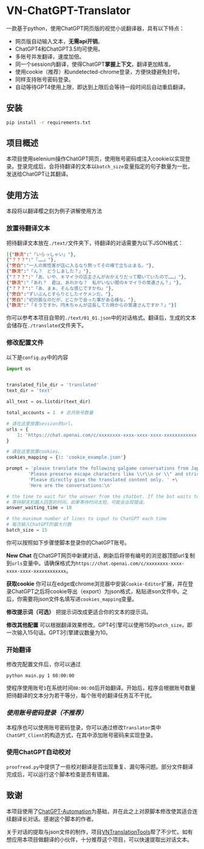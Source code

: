 # VN-ChatGPT-Translator

一款基于python，使用ChatGPT网页版的视觉小说翻译器，具有以下特点：
- 网页版自动输入文本，**无需api开销**。
- ChatGPT4和ChatGPT3.5均可使用。
- 多账号并发翻译，速度加倍。
- 同一个session内翻译，使得ChatGPT**掌握上下文**，翻译更加精准。
- 使用cookie（推荐）和undetected-chrome登录，方便快捷避免封号。
- 同样支持账号密码登录。
- 自动等待GPT4使用上限，即达到上限后会等待一段时间后自动重启翻译。

## 安装

``` cmd
pip install -r requirements.txt
```

## 项目概述

本项目使用selenium操作ChatGPT网页，使用账号密码或注入cookie以实现登录。登录完成后，会将待翻译的文本以`batch_size`变量指定的句子数量为一批，发送给ChatGPT让其翻译。

## 使用方法

本段将以翻译樱之刻为例子讲解使用方法

### 放置待翻译文本

把待翻译文本放在`./text/`文件夹下，待翻译的对话需要为以下JSON格式：

``` json
[{"静流":"「いらっしゃい」"},
{"？？？":"「……」"},
{"旁白":"一人の男性客が店に入るなり黙ってその場で立ち止まる。"},
{"静流":"「ん？　どうしました？」"},
{"？？？":"「あ、いや、キマイラの店主さんがおかえりだって聞いていたので……」"},
{"静流":"「あれ？　君は、あれかな？　私がいない間のキマイラの常連さん？」"},
{"？？？":"「あ、まぁ、そんな感じですかね」"},
{"旁白":"ずいぶんとすらりとしたイケメンだ。"},
{"旁白":"初対面なのだが、どこかで会った事がある様な。"},
{"静流":"「そうですか。円木ちゃんが店長してた時からの常連さんですか？」"}]
```

你可以参考本项目自带的`./text/01_01.json`中的对话格式。翻译后，生成的文本会储存在`./translated`文件夹下。

### 修改配置文件

以下是`config.py`中的内容

```python
import os


translated_file_dir = 'translated'
text_dir = 'text'

all_text = os.listdir(text_dir)

total_accounts = 1  # 总共账号数量

# 请在这里放置session的url。
urls = {
    1: 'https://chat.openai.com/c/xxxxxxxx-xxxx-xxxx-xxxx-xxxxxxxxxxxx',
}

# 请在这里放置cookies。
cookies_mapping = {1: 'cookie_example.json'}

prompt = 'please translate the following galgame conversations from Japanese to Chinese. ' + \
        'Please preserve escape characters like \\r\\n or \\" and strictly keep the JSON format of the provided content. ' + \
        'Please directly give the translated content only. ' +\
        'Here are the conversations:\n'

# the time to wait for the answer from the chatbot. If the bot waits too short, error may occur.
# 等待聊天机器人回答的时间。如果等待时间太短，可能会出现错误。
answer_waiting_time = 10

# the maximum number of lines to input to ChatGPT each time
# 每次输入ChatGPT的最大行数
batch_size = 15
```

你可以按照如下步骤使脚本登录你的ChatGPT账号。

**New Chat** 在ChatGPT网页中新建对话，刷新后将带有编号的浏览器顶部url复制到`urls`变量中。请确保格式为`https://chat.openai.com/c/xxxxxxxx-xxxx-xxxx-xxxx-xxxxxxxxxxxx`。

**获取cookie** 你可以在edge或chrome浏览器中安装`Cookie-Editor`扩展，并在登录ChatGPT之后将cookie导出（export）为json格式，粘贴进son文件中。之后，你需要将json文件名填写进`cookies_mapping`变量。

**修改提示词（可选）** 把提示词改成更适合你的文本的提示词。

**修改其他配置** 可以根据翻译效果修改。GPT4引擎可以使用15的`batch_size`，即一次输入15句话。GPT3引擎建议数量为10。

### 开始翻译

修改完配置文件后，你可以通过

```
python main.py 1 08:00:00
```

使程序使用账号`1`在系统时间`08:00:00`后开始翻译。开始后，程序会根据账号数量把待翻译的文本分为若干等分，每个账号的翻译任务互不干扰。

### *使用账号密码登录（不推荐）* 

本程序也可以使用账号密码登录，你可以通过修改`Translator`类中`ChatGPT_Client`的构造方式，在其中添加账号密码来实现登录。

### 使用ChatGPT自动校对

`proofread.py`中提供了一些校对翻译是否出现重复、漏句等问题。部分文件翻译完成后，可以运行这个脚本检查是否有错漏。

## 致谢

本项目使用了[ChatGPT-Automation](https://github.com/ugorsahin/ChatGPT_Automation)为基础，并在此之上对原脚本修改使其适合连续翻译长对话。感谢这个脚本的作者。

关于对话的提取与json文件的制作，项目[VNTranslationTools](https://github.com/arcusmaximus/VNTranslationTools)帮了不少忙。如有想应用本项目做翻译的小伙伴，十分推荐这个项目，可以快速提取出对话文本。
